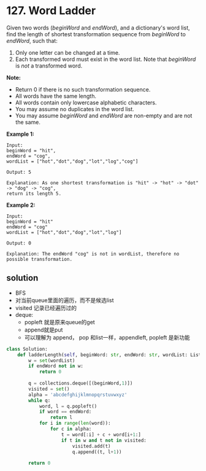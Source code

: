 # 127. Word Ladder

Given two words (*beginWord* and *endWord*), and a dictionary's word list, find the length of shortest transformation sequence from *beginWord* to *endWord*, such that:

1. Only one letter can be changed at a time.
2. Each transformed word must exist in the word list. Note that *beginWord* is *not* a transformed word.

**Note:**

* Return 0 if there is no such transformation sequence.
* All words have the same length.
* All words contain only lowercase alphabetic characters.
* You may assume no duplicates in the word list.
* You may assume *beginWord* and *endWord* are non-empty and are not the same.

**Example 1:**

```
Input:
beginWord = "hit",
endWord = "cog",
wordList = ["hot","dot","dog","lot","log","cog"]

Output: 5

Explanation: As one shortest transformation is "hit" -> "hot" -> "dot" -> "dog" -> "cog",
return its length 5.
```

**Example 2:**

```
Input:
beginWord = "hit"
endWord = "cog"
wordList = ["hot","dot","dog","lot","log"]

Output: 0

Explanation: The endWord "cog" is not in wordList, therefore no possible transformation.
```





## solution



* BFS
* 对当前queue里面的遍历，而不是候选list
* visited 记录已经遍历过的
* deque:
  * popleft 就是原来queue的get
  * append就是put
  * 可以理解为 append， pop 和list一样，appendleft, popleft 是新功能



```python
class Solution:
    def ladderLength(self, beginWord: str, endWord: str, wordList: List[str]) -> int:
        w = set(wordList)
        if endWord not in w:
            return 0
        
        q = collections.deque([(beginWord,1)])
        visited = set()
        alpha = 'abcdefghijklmnopqrstuvwxyz'
        while q:
            word, l = q.popleft()
            if word == endWord:
                return l
            for i in range(len(word)):
                for c in alpha:
                    t = word[:i] + c + word[i+1:]
                    if t in w and t not in visited:
                        visited.add(t)
                        q.append((t, l+1))
            
        return 0
            
```

